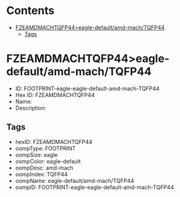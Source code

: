



Contents
========

* [FZEAMDMACHTQFP44>eagle-default/amd-mach/TQFP44](#fzeamdmachtqfp44eagle-defaultamd-machtqfp44)
	* [Tags](#tags)

# FZEAMDMACHTQFP44>eagle-default/amd-mach/TQFP44

- ID: FOOTPRINT-eagle-eagle-default-amd-mach-TQFP44
- Hex ID: FZEAMDMACHTQFP44
- Name: 
- Description: 

## Tags

- hexID: FZEAMDMACHTQFP44
- oompType: FOOTPRINT
- oompSize: eagle
- oompColor: eagle-default
- oompDesc: amd-mach
- oompIndex: TQFP44
- oompName: eagle-default/amd-mach/TQFP44
- oompID: FOOTPRINT-eagle-eagle-default-amd-mach-TQFP44
